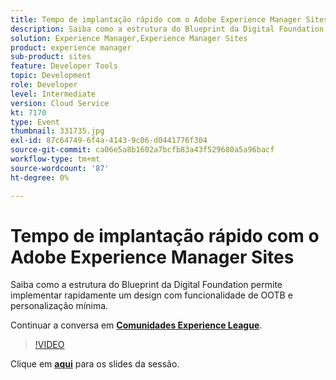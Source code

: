 ```yaml
---
title: Tempo de implantação rápido com o Adobe Experience Manager Sites
description: Saiba como a estrutura do Blueprint da Digital Foundation permite implementar rapidamente um design com funcionalidade de OOTB e personalização mínima. Esta sessão foi entregue como parte do evento Conteúdo do Adobe Developers Live.
solution: Experience Manager,Experience Manager Sites
product: experience manager
sub-product: sites
feature: Developer Tools
topic: Development
role: Developer
level: Intermediate
version: Cloud Service
kt: 7170
type: Event
thumbnail: 331735.jpg
exl-id: 87c64749-6f4a-4143-9c06-d0441776f304
source-git-commit: ca06e5a8b1602a7bcfb83a43f529680a5a96bacf
workflow-type: tm+mt
source-wordcount: '87'
ht-degree: 0%

---
```


# Tempo de implantação rápido com o Adobe Experience Manager Sites

Saiba como a estrutura do Blueprint da Digital Foundation permite implementar rapidamente um design com funcionalidade de OOTB e personalização mínima.

Continuar a conversa em **[Comunidades Experience League](http://adobe.ly/36Yd3v6)**.

>[!VIDEO](https://video.tv.adobe.com/v/331735/?quality=12&learn=on&hidetitle=true)

Clique em **[aqui](/help/adobe-developers-live/assets/time-to-value-aem-sites.pdf)** para os slides da sessão.

